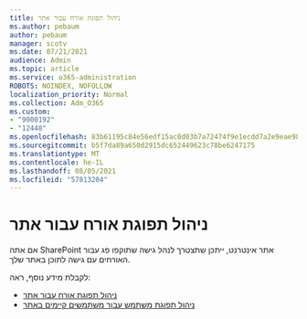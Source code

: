 ```yaml
---
title: ניהול תפוגת אורח עבור אתר
ms.author: pebaum
author: pebaum
manager: scotv
ms.date: 07/21/2021
audience: Admin
ms.topic: article
ms.service: o365-administration
ROBOTS: NOINDEX, NOFOLLOW
localization_priority: Normal
ms.collection: Adm_O365
ms.custom:
- "9000192"
- "12448"
ms.openlocfilehash: 83b61195c84e56edf15ac0d03b7a72474f9e1ecdd7a2e9eae98bab59c16f1b02
ms.sourcegitcommit: b5f7da89a650d2915dc652449623c78be6247175
ms.translationtype: MT
ms.contentlocale: he-IL
ms.lasthandoff: 08/05/2021
ms.locfileid: "57813204"
---
```

# <a name="manage-guest-expiration-for-a-site"></a>ניהול תפוגת אורח עבור אתר

אם אתה SharePoint אתר אינטרנט, ייתכן שתצטרך לנהל גישה שתוקפו פג עבור האורחים עם גישה לתוכן באתר שלך.

לקבלת מידע נוסף, ראה:

- [ניהול תפוגת אורח עבור אתר](https://support.microsoft.com/office/manage-guest-expiration-for-a-site-25bee24f-42ad-4ee8-8402-4186eed74dea)
- [ניהול תפוגת משתמש עבור משתמשים קיימים באתר](/sharepoint/dev/solution-guidance/manage-user-sharing-expiration)